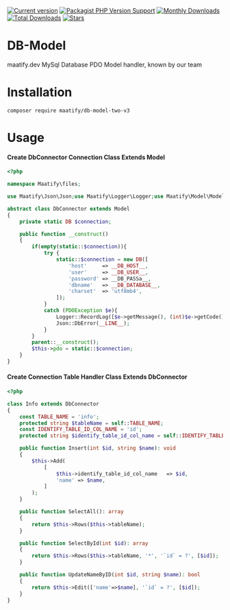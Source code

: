 [![Current version](https://img.shields.io/packagist/v/maatify/db-model-v3)][pkg]
[![Packagist PHP Version Support](https://img.shields.io/packagist/php-v/maatify/db-model-v3)][pkg]
[![Monthly Downloads](https://img.shields.io/packagist/dm/maatify/db-model-v3)][pkg-stats]
[![Total Downloads](https://img.shields.io/packagist/dt/maatify/db-model-v3)][pkg-stats]
[![Stars](https://img.shields.io/packagist/stars/maatify/db-model-v3)](https://github.com/maatify/db-model-v3/stargazers)

[pkg]: <https://packagist.org/packages/maatify/db-model-v3>
[pkg-stats]: <https://packagist.org/packages/maatify/db-model-v3/stats>

# DB-Model

maatify.dev MySql Database PDO Model handler, known by our team

# Installation

```shell
composer require maatify/db-model-two-v3
```

# Usage
#### Create DbConnector Connection Class Extends Model

```PHP
<?php

namespace Maatify\files;

use Maatify\Json\Json;use Maatify\Logger\Logger;use Maatify\Model\Model;use model\DB;use PDOException;

abstract class DbConnector extends Model
{
    private static DB $connection;

    public function __construct()
    {
        if(empty(static::$connection)){
            try {
                static::$connection = new DB([
                    'host'     => __DB_HOST__,
                    'user'     => __DB_USER__,
                    'password' => __DB_PASSa__,
                    'dbname'   => __DB_DATABASE__,
                    'charset'  => 'utf8mb4',
                ]);
            }
            catch (PDOException $e){
                Logger::RecordLog([$e->getMessage(), (int)$e->getCode()], 'app_connections');
                Json::DbError(__LINE__);
            }
        }
        parent::__construct();
        $this->pdo = static::$connection;
    }
}
```
#### Create Connection Table Handler Class Extends DbConnector
```PHP
<?php

class Info extends DbConnector
{
    const TABLE_NAME = 'info';
    protected string $tableName = self::TABLE_NAME;
    const IDENTIFY_TABLE_ID_COL_NAME = 'id';
    protected string $identify_table_id_col_name = self::IDENTIFY_TABLE_ID_COL_NAME;

    public function Insert(int $id, string $name): void
    {
        $this->Add(
            [
                $this->identify_table_id_col_name   => $id,
                'name' => $name,
            ]
        );
    }

    public function SelectAll(): array
    {
        return $this->Rows($this->tableName);
    }

    public function SelectById(int $id): array
    {
        return $this->Rows($this->tableName, '*', '`id` = ?', [$id]);
    }

    public function UpdateNameByID(int $id, string $name): bool
    {
        return $this->Edit(['name'=>$name], '`id` = ?', [$id]);
    }
}
```
